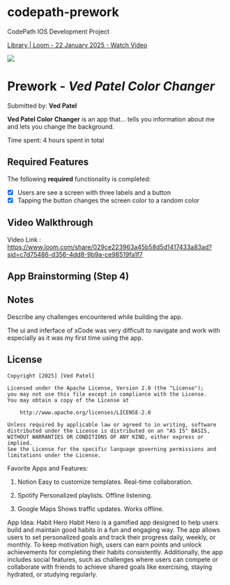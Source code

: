 # codepath-prework
CodePath IOS Development Project

<div>
    <a href="https://www.loom.com/share/029ce223963a45b58d5d1417433a83ad">
      <p>Library | Loom - 22 January 2025 - Watch Video</p>
    </a>
    <a href="https://www.loom.com/share/029ce223963a45b58d5d1417433a83ad">
      <img style="max-width:300px;" src="https://cdn.loom.com/sessions/thumbnails/029ce223963a45b58d5d1417433a83ad-fae75c01ab5695e0-full-play.gif">
    </a>
  </div>

# Prework - *Ved Patel Color Changer*

Submitted by: **Ved Patel**

**Ved Patel Color Changer** is an app that... tells you information about me and lets you change the background. 

Time spent: 4 hours spent in total

## Required Features

The following **required** functionality is completed:

- [x] Users are see a screen with three labels and a button
- [x] Tapping the button changes the screen color to a random color
 
## Video Walkthrough

Video Link : https://www.loom.com/share/029ce223963a45b58d5d1417433a83ad?sid=c7d75486-d356-4dd8-9b9a-ce98519fa1f7 

## App Brainstorming (Step 4)

## Notes

Describe any challenges encountered while building the app.

The ui and inferface of xCode was very difficult to navigate and work with especially as it was my first time using the app.

## License

    Copyright [2025] [Ved Patel]

    Licensed under the Apache License, Version 2.0 (the "License");
    you may not use this file except in compliance with the License.
    You may obtain a copy of the License at

        http://www.apache.org/licenses/LICENSE-2.0

    Unless required by applicable law or agreed to in writing, software
    distributed under the License is distributed on an "AS IS" BASIS,
    WITHOUT WARRANTIES OR CONDITIONS OF ANY KIND, either express or implied.
    See the License for the specific language governing permissions and
    limitations under the License.

Favorite Apps and Features:

1. Notion
  Easy to customize templates.
  Real-time collaboration.

2. Spotify
  Personalized playlists.
  Offline listening.

3. Google Maps
  Shows traffic updates.
  Works offline.


App Idea: Habit Hero
Habit Hero is a gamified app designed to help users build and maintain good habits in a fun and engaging way. The app allows users to set personalized goals and track their progress daily, weekly, or monthly. To keep motivation high, users can earn points and unlock achievements for completing their habits consistently. Additionally, the app includes social features, such as challenges where users can compete or collaborate with friends to achieve shared goals like exercising, staying hydrated, or studying regularly.
